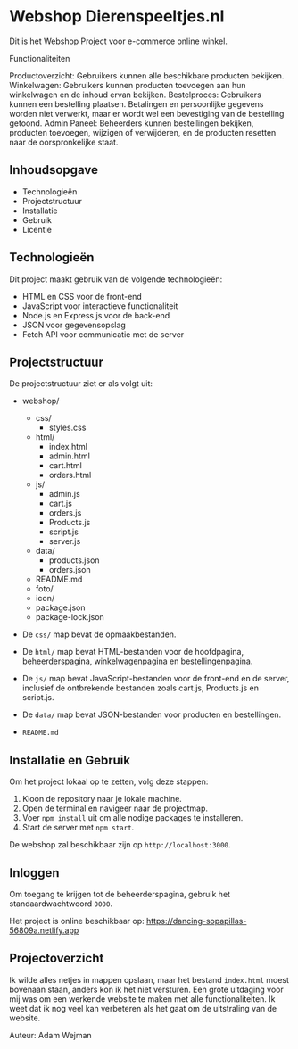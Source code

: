 
# Webshop Dierenspeeltjes.nl

Dit is het Webshop Project voor e-commerce online winkel.

Functionaliteiten

Productoverzicht: Gebruikers kunnen alle beschikbare producten bekijken.
Winkelwagen: Gebruikers kunnen producten toevoegen aan hun winkelwagen en de inhoud ervan bekijken.
Bestelproces: Gebruikers kunnen een bestelling plaatsen. Betalingen en persoonlijke gegevens worden niet verwerkt, maar er wordt wel een bevestiging van de bestelling getoond.
Admin Paneel: Beheerders kunnen bestellingen bekijken, producten toevoegen, wijzigen of verwijderen, en de producten resetten naar de oorspronkelijke staat.

## Inhoudsopgave

- Technologieën
- Projectstructuur
- Installatie
- Gebruik
- Licentie

## Technologieën

Dit project maakt gebruik van de volgende technologieën:

- HTML en CSS voor de front-end
- JavaScript voor interactieve functionaliteit
- Node.js en Express.js voor de back-end
- JSON voor gegevensopslag
- Fetch API voor communicatie met de server

## Projectstructuur

De projectstructuur ziet er als volgt uit:

- webshop/
  - css/
    - styles.css
  - html/
    - index.html
    - admin.html
    - cart.html
    - orders.html
  - js/
    - admin.js
    - cart.js
    - orders.js
    - Products.js
    - script.js
    - server.js
  - data/
    - products.json
    - orders.json
  - README.md
  - foto/
  - icon/
  - package.json
  - package-lock.json


- De `css/` map bevat de opmaakbestanden.
- De `html/` map bevat HTML-bestanden voor de hoofdpagina, beheerderspagina, winkelwagenpagina en bestellingenpagina.
- De `js/` map bevat JavaScript-bestanden voor de front-end en de server, inclusief de ontbrekende bestanden zoals cart.js, Products.js en script.js.
- De `data/` map bevat JSON-bestanden voor producten en bestellingen.
- `README.md`

## Installatie en Gebruik

Om het project lokaal op te zetten, volg deze stappen:

1. Kloon de repository naar je lokale machine.
2. Open de terminal en navigeer naar de projectmap.
3. Voer `npm install` uit om alle nodige packages te installeren.
4. Start de server met `npm start`.

De webshop zal beschikbaar zijn op `http://localhost:3000`.

## Inloggen

Om toegang te krijgen tot de beheerderspagina, gebruik het standaardwachtwoord `0000`.

Het project is online beschikbaar op: <https://dancing-sopapillas-56809a.netlify.app>

## Projectoverzicht

Ik wilde alles netjes in mappen opslaan, maar het bestand `index.html` moest bovenaan staan, anders kon ik het niet versturen. Een grote uitdaging voor mij was om een werkende website te maken met alle functionaliteiten. Ik weet dat ik nog veel kan verbeteren als het gaat om de uitstraling van de website.

Auteur:
Adam Wejman

